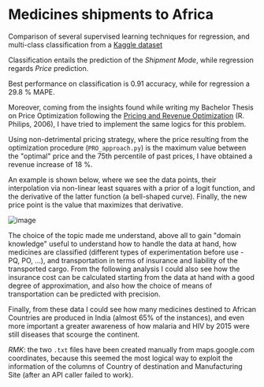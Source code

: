 # Medicines shipments to Africa
Comparison of several supervised learning techniques for regression, and multi-class classification from a [Kaggle dataset](https://www.kaggle.com/divyeshardeshana/supply-chain-shipment-pricing-data)

Classification entails the prediction of the *Shipment Mode*, while regression regards *Price* prediction.

Best performance on classification is $0.91$ accuracy, while for regression a $29.8$ % MAPE.

Moreover, coming from the insights found while writing my Bachelor Thesis on Price Optimization following the [Pricing and Revenue Optimization](https://www.sup.org/books/title/?id=31628) (R. Philips, 2006), I have tried to implement the same logics for this problem.

Using non-detrimental pricing strategy, where the price resulting from the optimization procedure (`PRO_approach.py`) is the maximum value between the "optimal" price and the 75th percentile of past prices, I have obtained a revenue increase of $18$ %.

An example is shown below, where we see the data points, their interpolation via non-linear least squares with a prior of a logit function, and the derivative of the latter function (a bell-shaped curve). Finally, the new price point is the value that maximizes that derivative.

![image](https://user-images.githubusercontent.com/61026948/231292473-c83493dc-3f03-4340-b1d6-99812e6e16f2.png)


The choice of the topic made me understand, above all to gain
"domain knowledge" useful to understand how to handle the data at hand,
how medicines are classified (different types of experimentation before use - PQ, PO, ...),
and transportation in terms of insurance and liability of the transported cargo.
From the following analysis I could also see how the insurance cost can be calculated
starting from the data at hand with a good degree of approximation,
and also how the choice of means of transportation can be predicted with precision.

Finally, from these data I could see how many medicines destined to African Countries
are produced in India (almost 65% of the instances), and even more important a greater
awareness of how malaria and HIV by 2015 were still diseases that scourge the continent.


_*RMK*_: the two `.txt` files have been created manually from maps.google.com coordinates,
because this seemed the most logical way to exploit the information of the columns
of Country of destination and Manufacturing Site (after an API caller failed to work).
